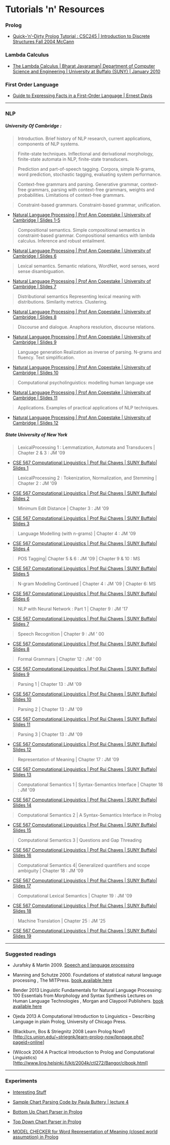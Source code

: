# Tutorials 'n' Resources

### Prolog
* [Quick–’n’–Dirty Prolog Tutorial : CSC245 | Introduction to Discrete Structures Fall 2004 McCann](https://github.com/crazysal/computational-linguistics/blob/master/cheatSheatsProlog/Quick%E2%80%93%E2%80%99n%E2%80%99%E2%80%93Dirty%0AProlog%0ATutorial.pdf)

### Lambda Calculus
* [The Lambda Calculus | Bharat Jayaraman| Department of Computer Science and Engineering | University at Buffalo (SUNY) | January 2010](https://github.com/crazysal/computational-linguistics/blob/master/cheatSheatsProlog/LambdaCalculusNotes.pdf)

### First Order Language 
* [Guide to Expressing Facts in a First-Order Language | Ernest Davis](https://github.com/crazysal/computational-linguistics/blob/master/cheatSheatsProlog/folguide.pdf)

--- 

### NLP 

##### University Of Cambridge :

>    Introduction. Brief history of NLP research, current applications, components of NLP systems.

>    Finite-state techniques. Inflectional and derivational morphology, finite-state automata in NLP, finite-state transducers.

>    Prediction and part-of-speech tagging. Corpora, simple N-grams, word prediction, stochastic tagging, evaluating system performance.

>    Context-free grammars and parsing. Generative grammar, context-free grammars, parsing with context-free grammars, weights and probabilities. Limitations of context-free grammars.

>    Constraint-based grammars. Constraint-based grammar, unification.
* [Natural Language Processing | Prof Ann Copestake | University of Cambridge | Slides 1-5](https://github.com/crazysal/computational-linguistics/blob/master/cheatSheatsProlog/slides1-5.pdf)

>    Compositional semantics. Simple compositional semantics in constraint-based grammar. Compositional semantics with lambda calculus. Inference and robust entailment.
* [Natural Language Processing | Prof Ann Copestake | University of Cambridge | Slides 6](https://github.com/crazysal/computational-linguistics/blob/master/cheatSheatsProlog/slides6.pdf)

>    Lexical semantics. Semantic relations, WordNet, word senses, word sense disambiguation.
* [Natural Language Processing | Prof Ann Copestake | University of Cambridge | Slides 7](https://github.com/crazysal/computational-linguistics/blob/master/cheatSheatsProlog/slides7.pdf)

>    Distributional semantics Representing lexical meaning with distributions. Similarity metrics. Clustering.
* [Natural Language Processing | Prof Ann Copestake | University of Cambridge | Slides 8](https://github.com/crazysal/computational-linguistics/blob/master/cheatSheatsProlog/slides8.pdf)

>    Discourse and dialogue. Anaphora resolution, discourse relations.
* [Natural Language Processing | Prof Ann Copestake | University of Cambridge | Slides 9](https://github.com/crazysal/computational-linguistics/blob/master/cheatSheatsProlog/slides9.pdf)

>    Language generation Realization as inverse of parsing. N-grams and fluency. Text simplification.
* [Natural Language Processing | Prof Ann Copestake | University of Cambridge | Slides 10](https://github.com/crazysal/computational-linguistics/blob/master/cheatSheatsProlog/slides10.pdf)

>    Computational psycholinguistics: modelling human language use
* [Natural Language Processing | Prof Ann Copestake | University of Cambridge | Slides 11](https://github.com/crazysal/computational-linguistics/blob/master/cheatSheatsProlog/slides11.pdf)

>    Applications. Examples of practical applications of NLP techniques. 
* [Natural Language Processing | Prof Ann Copestake | University of Cambridge | Slides 12](https://github.com/crazysal/computational-linguistics/blob/master/cheatSheatsProlog/lecture12.ppt)



##### State University of New York
>	LexicalProcessing 1 : Lemmatization, Automata and Transducers | Chapter 2 & 3 : JM '09
* [CSE 567 Computational Linguistics | Prof Rui Chaves | SUNY Buffalo| Slides 1](https://github.com/crazysal/computational-linguistics/blob/master/cheatSheatsProlog/rui_chaves/LexicalProcessing1.pdf)

>	LexicalProcessing 2 : Tokenization, Normalization, and Stemming | Chapter 2 : JM '09
* [CSE 567 Computational Linguistics | Prof Rui Chaves | SUNY Buffalo| Slides 2](https://github.com/crazysal/computational-linguistics/blob/master/cheatSheatsProlog/rui_chaves/LexicalProcessing2.pdf)

>	Minimum Edit Distance | Chapter 3 : JM '09
* [CSE 567 Computational Linguistics | Prof Rui Chaves | SUNY Buffalo| Slides 3](https://github.com/crazysal/computational-linguistics/blob/master/cheatSheatsProlog/rui_chaves/MED.pdf)

>	Language Modelling (with n-grams) | Chapter 4 : JM '09
* [CSE 567 Computational Linguistics | Prof Rui Chaves | SUNY Buffalo| Slides 4](https://github.com/crazysal/computational-linguistics/blob/master/cheatSheatsProlog/rui_chaves/Ngram1.pdf)

>	POS Tagging| Chapter 5 & 6 : JM '09 | Chapter 9 & 10 : MS 
* [CSE 567 Computational Linguistics | Prof Rui Chaves | SUNY Buffalo| Slides 5](https://github.com/crazysal/computational-linguistics/blob/master/cheatSheatsProlog/rui_chaves/tagging.pdf)

>	N-gram Modelling Continued | Chapter 4 : JM '09 | Chapter 6: MS 
* [CSE 567 Computational Linguistics | Prof Rui Chaves | SUNY Buffalo| Slides 6](https://github.com/crazysal/computational-linguistics/blob/master/cheatSheatsProlog/rui_chaves/Ngram2.pdf) 

>	NLP with Neural Network : Part 1  | Chapter 9 : JM '17 
* [CSE 567 Computational Linguistics | Prof Rui Chaves | SUNY Buffalo| Slides 7](https://github.com/crazysal/computational-linguistics/blob/master/cheatSheatsProlog/rui_chaves/nn.pdf)

>	Speech Recognition | Chapter 9 : JM ' 00 
* [CSE 567 Computational Linguistics | Prof Rui Chaves | SUNY Buffalo| Slides 8](https://github.com/crazysal/computational-linguistics/blob/master/cheatSheatsProlog/rui_chaves/sr.pdf)

>	Formal Grammars | Chapter 12 : JM ' 00 
* [CSE 567 Computational Linguistics | Prof Rui Chaves | SUNY Buffalo| Slides 9](https://github.com/crazysal/computational-linguistics/blob/master/cheatSheatsProlog/rui_chaves/syntax1.pdf)

>	Parsing 1 | Chapter 13 : JM '09
* [CSE 567 Computational Linguistics | Prof Rui Chaves | SUNY Buffalo| Slides 10](https://github.com/crazysal/computational-linguistics/blob/master/cheatSheatsProlog/rui_chaves/parsing1.pdf)

>	Parsing 2 | Chapter 13 : JM '09
* [CSE 567 Computational Linguistics | Prof Rui Chaves | SUNY Buffalo| Slides 11](https://github.com/crazysal/computational-linguistics/blob/master/cheatSheatsProlog/rui_chaves/parsing2.pdf)

>	Parsing 3 | Chapter 13 : JM '09
* [CSE 567 Computational Linguistics | Prof Rui Chaves | SUNY Buffalo| Slides 12](https://github.com/crazysal/computational-linguistics/blob/master/cheatSheatsProlog/rui_chaves/parsing3.pdf)

>	Representation of Meaning | Chapter 17 : JM '09
* [CSE 567 Computational Linguistics | Prof Rui Chaves | SUNY Buffalo| Slides 13](https://github.com/crazysal/computational-linguistics/blob/master/cheatSheatsProlog/rui_chaves/semantics.pdf)

>	Computational Semantics  1 | Syntax-Semantics Interface  | Chapter 18 : JM '09
* [CSE 567 Computational Linguistics | Prof Rui Chaves | SUNY Buffalo| Slides 14](https://github.com/crazysal/computational-linguistics/blob/master/cheatSheatsProlog/rui_chaves/syn-sem.pdf)

>	Computational Semantics  2 | A Syntax-Semantics Interface  in Prolog 
* [CSE 567 Computational Linguistics | Prof Rui Chaves | SUNY Buffalo| Slides 15](https://github.com/crazysal/computational-linguistics/blob/master/cheatSheatsProlog/rui_chaves/syn-sem2.pdf)

>	Computational Semantics  3 | Questions and Gap Threading 
* [CSE 567 Computational Linguistics | Prof Rui Chaves | SUNY Buffalo| Slides 16](https://github.com/crazysal/computational-linguistics/blob/master/cheatSheatsProlog/rui_chaves/syn-sem3.pdf)

>	Computational Semantics  4| Generalized quantifiers and scope ambiguity  | Chapter 18 : JM '09
* [CSE 567 Computational Linguistics | Prof Rui Chaves | SUNY Buffalo| Slides 17](https://github.com/crazysal/computational-linguistics/blob/master/cheatSheatsProlog/rui_chaves/quantifiers.pdf)

>	Computational Lexical Semantics  | Chapter 19 : JM '09 
* [CSE 567 Computational Linguistics | Prof Rui Chaves | SUNY Buffalo| Slides 18](https://github.com/crazysal/computational-linguistics/blob/master/cheatSheatsProlog/rui_chaves/lex-sem.pdf)


>	Machine Translation | Chapter 25 : JM '25 
* [CSE 567 Computational Linguistics | Prof Rui Chaves | SUNY Buffalo| Slides 19](https://github.com/crazysal/computational-linguistics/blob/master/cheatSheatsProlog/rui_chaves/mt.pdf)



----
### Suggested readings
* Jurafsky & Martin 2009.
[Speech and language processing](https://web.stanford.edu/~jurafsky/slp3/)

* Manning and Schutze 2000.
	Foundations of statistical natural language processing , The MITPress.  [book available here](https://nlp.stanford.edu/fsnlp/)

* Bender 2013
	Linguistic Fundamentals for Natural Language Processing: 100 Essentials from Morphology and Syntax Synthesis Lectures on Human Language Technologies ,  Morgan and Claypool Publishers.  [book available here](https://www.morganclaypool.com/doi/abs/10.2200/S00493ED1V01Y201303HLT020)
* Ojeda  2013 
	A Computational Introduction to Linguistics – Describing Language in plain Prolog, University of Chicago Press.
* (Blackburn, Bos & Striegnitz 2008 Learn Prolog Now!)[http://cs.union.edu/~striegnk/learn-prolog-now/lpnpage.php?pageid=online]
* (Wilcock 2004 A Practical Introduction to Prolog and Computational Linguistics)[http://www.ling.helsinki.fi/kit/2004k/ctl272/Bangor/clbook.html]
----

### Experiments

*  [Interesting Stuff](http://www.cl.cam.ac.uk/~aac10/stuff.html)
*  [Sample Chart Parsing Code by Paula Buttery | lecture 4](http://www.cl.cam.ac.uk/~aac10/java-parser/)

* [Bottom Up Chart Parser in Prolog](https://github.com/crazysal/computational-linguistics/blob/master/experiments/chart_bottom_up.pl)

* [Top Down Chart Parser in Prolog](https://github.com/crazysal/computational-linguistics/blob/master/experiments/chart_top_down.pl)

* [MODEL CHECKER for Word Representation of Meaning (closed world assumption) in Prolog](https://github.com/crazysal/computational-linguistics/blob/master/experiments/model_checker.pl)

